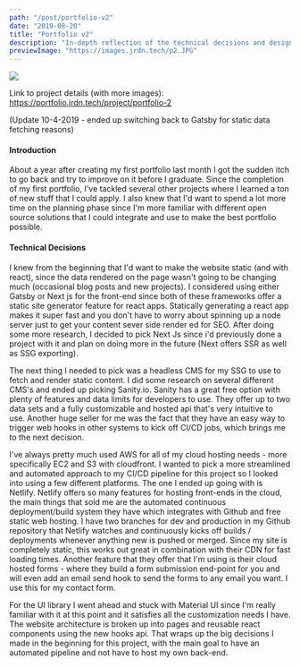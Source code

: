 ```yaml
---
path: "/post/portfolio-v2"
date: "2019-08-20"
title: "Portfolio v2"
description: "In-depth reflection of the technical decisions and design of my second portfolio project featuring some of the latest front-end technology."
previewImage: "https://images.jrdn.tech/p2.JPG"
---
```


![](https://images.jrdn.tech/p2.JPG)

Link to project details (with more images): https://portfolio.jrdn.tech/project/portfolio-2

(Update 10-4-2019 - ended up switching back to Gatsby for static data fetching reasons)

#### Introduction

About a year after creating my first portfolio last month I got the sudden itch to go back and try to improve on it before I graduate. Since the completion of my first portfolio, I've tackled several other projects where I learned a ton of new stuff that I could apply. I also knew that I'd want to spend a lot more time on the planning phase since I'm more familiar with different open source solutions that I could integrate and use to make the best portfolio possible.

#### Technical Decisions

I knew from the beginning that I'd want to make the website static (and with react), since the data rendered on the page wasn't going to be changing much (occasional blog posts and new projects). I considered using either Gatsby or Next js for the front-end since both of these frameworks offer a static site generator feature for react apps. Statically generating a react app makes it super fast and you don't have to worry about spinning up a node server just to get your content sever side render ed for SEO. After doing some more research, I decided to pick Next Js since i'd previously done a project with it and plan on doing more in the future (Next offers SSR as well as SSG exporting).

The next thing I needed to pick was a headless CMS for my SSG to use to fetch and render static content. I did some research on several different CMS's and ended up picking Sanity.io. Sanity has a great free option with plenty of features and data limits for developers to use. They offer up to two data sets and a fully customizable and hosted api that's very intuitive to use. Another huge seller for me was the fact that they have an easy way to trigger web hooks in other systems to kick off CI/CD jobs, which brings me to the next decision.

I've always pretty much used AWS for all of my cloud hosting needs - more specifically EC2 and S3 with cloudfront. I wanted to pick a more streamlined and automated approach to my CI/CD pipeline for this project so I looked into using a few different platforms. The one I ended up going with is Netlify. Netlify offers so many features for hosting front-ends in the cloud, the main things that sold me are the automated continuous deployment/build system they have which integrates with Github and free static web hosting. I have two branches for dev and production in my Github repository that Netlify watches and continuously kicks off builds / deployments whenever anything new is pushed or merged. Since my site is completely static, this works out great in combination with their CDN for fast loading times. Another feature that they offer that I'm using is their cloud hosted forms - where they build a form submission end-point for you and will even add an email send hook to send the forms to any email you want. I use this for my contact form.

For the UI library I went ahead and stuck with Material UI since I'm really familiar with it at this point and it satisfies all the customization needs I have. The website architecture is broken up into pages and reusable react components using the new hooks api. That wraps up the big decisions I made in the beginning for this project, with the main goal to have an automated pipeline and not have to host my own back-end.

